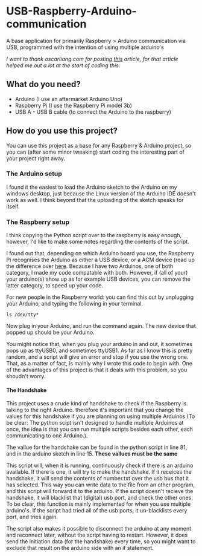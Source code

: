 # USB-Raspberry-Arduino-communication
A base application for primarily Raspberry > Arduino communication via USB, programmed with the intention of using multiple arduino's

*I want to thank oscarliang.com for posting [this](https://oscarliang.com/connect-raspberry-pi-and-arduino-usb-cable/) article, for that article helped me out a lot at the start of coding this.*

## What do you need?
- Arduino (I use an aftermarket Arduino Uno)
- Raspberry Pi (I use the Raspberry Pi model 3b)
- USB A - USB B cable (to connect the Arduino to the raspberry)

## How do you use this project?
You can use this project as a base for any Raspberry & Arduino project, so you can (after some minor tweaking) start coding the interesting part of your project right away.

### The Arduino setup
I found it the easiest to load the Arduino sketch to the Arduino on my windows desktop, just because the Linux version of the Arduino IDE doesn't work as well. I think beyond that the uploading of the sketch speaks for itself.

### The Raspberry setup
I think copying the Python script over to the raspberry is easy enough, however, I'd like to make some notes regarding the contents of the script.

I found out that, depending on which Arduino board you use, the Raspberry Pi recognises the Arduino as either a USB device, or a ACM device (read up the difference over [here](https://www.rfc1149.net/blog/2013/03/05/what-is-the-difference-between-devttyusbx-and-devttyacmx). Because I have two Arduinos, one of both category, I made my code compatable with both. However, if (all of your) your arduino(s) show up as for example USB devices, you can remove the latter category, to speed up your code.

For new people in the Raspberry world: you can find this out by unplugging your Arduino, and typing the following in your terminal.
```
ls /dev/tty*
```
Now plug in your Arduino, and run the command again. The new device that popped up should be your Arduino.

You might notice that, when you plug your arduino in and out, it sometimes pops up as ttyUSB0, and sometimes ttyUSB1. As far as I know this is pretty random, and a script will give an error and stop if you use the wrong one. That, as a matter of fact, is mainly why I wrote this code to begin with. One of the advantages of this project is that it deals with this problem, so you shoudn't worry.

#### The Handshake
This project uses a crude kind of handshake to check if the Raspberry is talking to the right Arduino. therefore it's important that you change the values for this handshake if you are planning on using multiple Arduinos (To be clear: The python scipt isn't designed to handle multiple Arduinos at once, the idea is that you can run multiple scripts besides each other, each communicating to one Arduino.).

The vallue for the handshake can be found in the python script in line 81, and in the arduino sketch in line 15. **These vallues must be the same**

This script will, when it is running, continuously check if there is an arduino available. If there is one, it will try to make the handshake. If it receices the handshake, it will send the contents of number.txt over the usb bus that it has selected. This way you can write data to the file from an other program, and this script will forward it to the arduino. If the script doesn't recieve the handshake, it will blacklist that (digital) usb port, and check the other ones. To be clear, this function is mainly implemented for when you use multiple arduino's. If the script had tried all of the usb ports, it un-blacklists every port, and tries again.

The script also makes it possible to disconnect the arduino at any moment and reconnect later, without the script having to restart. However, it does send the initiation data (for the handshake) every time, so you might want to exclude that result on the arduino side with an if statement.
